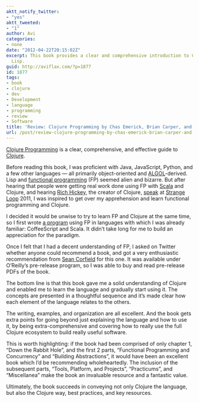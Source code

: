 ```yaml
---
aktt_notify_twitter:
- "yes"
aktt_tweeted:
- "1"
author: Avi
categories:
- none
date: "2012-04-22T20:15:02Z"
excerpt: This book provides a clear and comprehensive introduction to Clojure and
  Lisp.
guid: http://aviflax.com/?p=1877
id: 1877
tags:
- book
- clojure
- dev
- Development
- language
- programming
- review
- Software
title: 'Review: Clojure Programming by Chas Emerick, Brian Carper, and Cristophe Grand'
url: /post/review-clojure-programming-by-chas-emerick-brian-carper-and-cristophe-grand/
---
```

[Clojure Programming](http://www.clojurebook.com/) is a clear, comprehensive, and effective guide to [Clojure](http://clojure.org).

Before reading this book, I was proficient with Java, JavaScript, Python, and a few other languages — all primarily object-oriented and [ALGOL](http://en.wikipedia.org/wiki/ALGOL)-derived. Lisp and [functional programming](http://en.wikipedia.org/wiki/Functional_programming) (FP) seemed alien and bizarre. But after hearing that people were getting real work done using FP with [Scala](http://www.scala-lang.org/) and Clojure, and hearing [Rich Hickey](http://twitter.com/richhickey), the creator of Clojure, [speak](http://www.infoq.com/presentations/Simple-Made-Easy) at [Strange Loop](https://thestrangeloop.com/) 2011, I was inspired to get over my apprehension and learn functional programming and Clojure.

I decided it would be unwise to try to learn FP and Clojure at the same time, so I first wrote [a program](https://github.com/aviflax/rollups) using FP in languages with which I was already familiar: CoffeeScript and Scala. It didn’t take long for me to build an appreciation for the paradigm.

Once I felt that I had a decent understanding of FP, I asked on Twitter whether anyone could recommend a book, and got a very enthusiastic recommendation from [Sean Corfield](http://corfield.org/) for this one. It was available under O’Reilly’s pre-release program, so I was able to buy and read pre-release PDFs of the book.

The bottom line is that this book gave me a solid understanding of Clojure and enabled me to learn the language and gradually start using it. The concepts are presented in a thoughtful sequence and it’s made clear how each element of the language relates to the others.

The writing, examples, and organization are all excellent. And the book gets extra points for going beyond just explaining the language and how to use it, by being extra-comprehensive and covering how to really use the full Clojure ecosystem to build really useful software.

This is worth highlighting: if the book had been comprised of only chapter 1, “Down the Rabbit Hole”, and the first 2 parts, “Functional Programming and Concurrency” and “Building Abstractions”, it would have been an excellent book which I’d be recommending wholeheartedly. The inclusion of the subsequent parts, “Tools, Platform, and Projects”, “Practicums”, and “Miscellanea” make the book an invaluable resource and a fantastic value.

Ultimately, the book succeeds in conveying not only Clojure the language, but also the Clojure way, best practices, and key resources.